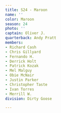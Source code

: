 ```yaml
---
title: S24 - Maroon
name: ''
color: Maroon
season: 24
photo: ''
captain: Oliver J.
quarterback: Andy Pratt
members:
- Richard Cash
- Chris Gillyard
- Fernando H.
- Derrick Holt
- Patrick Kozak
- Mel Malguy
- Obie McNair
- Justin Parker
- Christopher Taste
- Ivan Torres
- Merrill W.
division: Dirty Goose

---
```

